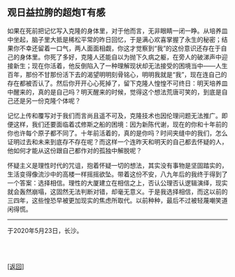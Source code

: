 ## 观日益拉胯的超炮T有感

如果在死前把记忆写入克隆的身体里，对于他而言，无非眼睛一闭一睁。从培养皿中坐起，脑子里大抵是稀松平常的昨日回忆，于是满心欢喜掌握了永生的秘密；结果你不幸还留着一口气，两人面面相觑，你这才觉察到“我”的这份意识还存在于自己的身体里。你死了多好，克隆人还能自以为抛下久病之躯，在旁人的破涕声中迎接新生；现在你活着，他反倒陷入了一种理解现状却无法接受的困境当中——人生百年，那份不甘那份活下去的渴望明明刻骨铭心，明明我就是“我”，现在连自己的存在都被否认了。然后你开开心心死掉了，留下克隆人惶惶不可终日：明天培养皿中醒来的，真的是自己吗？明天醒来的时候，觉得这个想法荒唐可笑的，到底是自己还是另一份克隆个体呢？

记忆上传和覆写对于我们而言尚且遥不可及，克隆技术也因伦理问题无法推广。即便这样，我们还要面临着忒修斯之船的困境：因为新陈代谢，现在的你和十年前的你也许每个原子都不同了。十年前活着的，真的是你吗？时间夹缝中的我们，怎么证明过去和未来到底存不存在呢？而这样一个连昨天和明天的自己都去怀疑的人，他如何才能从这份跟自己都作对的孤独中解脱呢？

怀疑主义是理性时代的咒诅，抱着怀疑一切的想法，其实没有事物是坚固踏实的，生活变得像流沙中的高楼一样摇摇欲坠。带着这份不安，八九年后的我终于得到了一个答案：选择相信。理性的大厦建立在相信之上，否认公理否认逻辑演绎，现实就会轰然崩塌，这固然无法判断对错，却毫无意义。于是我选择相信，而这以前的三四年，这些惶恐早被更加现实的焦虑所取代。以前种种，最后不过被轻蔑嘲笑道闲得慌。

------

于2020年5月23日，长沙。

<br>

<br>

[[返回]](../../../../sites/小作文们/碎碎念.md)
